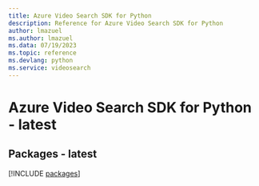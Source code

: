```yaml
---
title: Azure Video Search SDK for Python
description: Reference for Azure Video Search SDK for Python
author: lmazuel
ms.author: lmazuel
ms.data: 07/19/2023
ms.topic: reference
ms.devlang: python
ms.service: videosearch
---
```

# Azure Video Search SDK for Python - latest
## Packages - latest
[!INCLUDE [packages](video-search-index.md)]